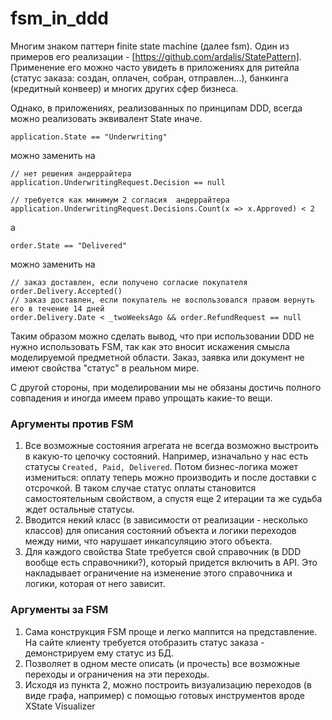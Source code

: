 # fsm_in_ddd

Многим знаком паттерн finite state machine (далее fsm). Один из примеров его реализации - [https://github.com/ardalis/StatePattern]. 
Применение его можно часто увидеть в приложениях для ритейла (статус заказа: создан, оплачен, собран, отправлен...), банкинга (кредитный конвеер) и многих других сфер бизнеса.

Однако, в приложениях, реализованных по принципам DDD, всегда можно реализовать эквивалент State иначе.

```
application.State == "Underwriting"
```

можно заменить на

```
// нет решения андеррайтера
application.UnderwritingRequest.Decision == null

// требуется как минимум 2 согласия  андеррайтера
application.UnderwritingRequest.Decisions.Count(x => x.Approved) < 2
```

а

```
order.State == "Delivered"
```

можно заменить на

```
// заказ доставлен, если получено согласие покупателя
order.Delivery.Accepted()
// заказ доставлен, если покупатель не воспользовался правом вернуть его в течение 14 дней
order.Delivery.Date < _twoWeeksAgo && order.RefundRequest == null
```

Таким образом можно сделать вывод, что при использовании DDD не нужно использовать FSM, так как это вносит искажения смысла моделируемой предметной области. Заказ, заявка или документ не имеют свойства "статус" в реальном мире.

С другой стороны, при моделировании мы не обязаны достичь полного совпадения и иногда имеем право упрощать какие-то вещи.

### Аргументы против FSM
1. Все возможные состояния агрегата не всегда возможно выстроить в какую-то цепочку состояний. Например, изначально у нас есть статусы `Created, Paid, Delivered`. Потом бизнес-логика может измениться: оплату теперь можно производить и после доставки с отсрочкой. В таком случае статус оплаты становится самостоятельным свойством, а спустя еще 2 итерации та же судьба ждет остальные статусы.
2. Вводится некий класс (в зависимости от реализации - несколько классов) для описания состояний объекта и логики переходов между ними, что нарушает инкапсуляцию этого объекта.
3. Для каждого свойства State требуется свой справочник (в DDD вообще есть справочники?), который придется включить в API. Это накладывает ограничение на изменение этого справочника и логики, которая от него зависит.

### Аргументы за FSM
1. Сама конструкция FSM проще и легко маппится на представление. На сайте клиенту требуется отобразить статус заказа - демонстрируем ему статус из БД.
2. Позволяет в одном месте описать (и прочесть) все возможные переходы и ограничения на эти переходы.
3. Исходя из пункта 2, можно построить визуализацию переходов (в виде графа, например) с помощью готовых инструментов вроде XState Visualizer

